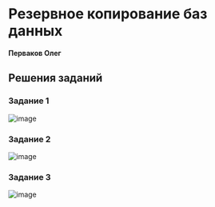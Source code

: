 # Резервное копирование баз данных

**Перваков Олег**

## Решения заданий

### Задание 1
![image](https://github.com/user-attachments/assets/45a81a68-4dff-4c93-b55d-ce50084635f1)
### Задание 2
![image](https://github.com/user-attachments/assets/a1f894cf-6ff0-4065-ac66-64e246caaced)
### Задание 3
![image](https://github.com/user-attachments/assets/e1f1216f-af26-4a6f-ba23-192d98814cd1)
